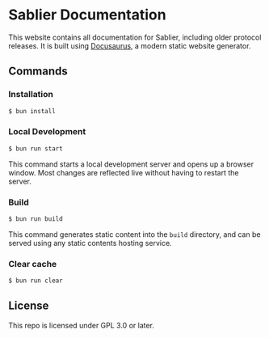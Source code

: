 # Sablier Documentation

This website contains all documentation for Sablier, including older protocol releases. It is built using
[Docusaurus](https://docusaurus.io/), a modern static website generator.

## Commands

### Installation

```sh
$ bun install
```

### Local Development

```sh
$ bun run start
```

This command starts a local development server and opens up a browser window. Most changes are reflected live without
having to restart the server.

### Build

```sh
$ bun run build
```

This command generates static content into the `build` directory, and can be served using any static contents hosting
service.

### Clear cache

```sh
$ bun run clear
```

## License

This repo is licensed under GPL 3.0 or later.
